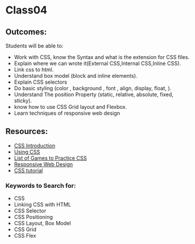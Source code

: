 # Class04

## Outcomes:
Students will be able to:
- Work with CSS, know the Syntax and what is the extension for CSS files.
- Explain where we can wrote it(External CSS,Internal CSS,Inline CSS).
- Link css to html.
- Understand box model (block and inline elements).
- Explain CSS selectors
- Do basic styling (color , background , font , align, display, float, ).
- Understand The position Property (static, relative, absolute, fixed, sticky).
- know how to use CSS Grid layout and Flexbox.
- Learn techniques of responsive web design

## Resources:

* [CSS Introduction](https://www.w3schools.com/css/css_intro.asp)
* [Using CSS](https://www.w3schools.com/html/html_css.asp)
* [List of Games to Practice CSS](https://medium.com/geekculture/learn-css-by-playing-games-cf70a79a38)
* [Responsive Web Design](https://www.w3schools.com/html/html_responsive.asp)
* [CSS tutorial](https://www.w3schools.com/css/default.asp)

### Keywords to Search for: 
* CSS
* Linking CSS with HTML
* CSS Selector
* CSS Positioning
* CSS Layout, Box Model
* CSS Grid
* CSS Flex